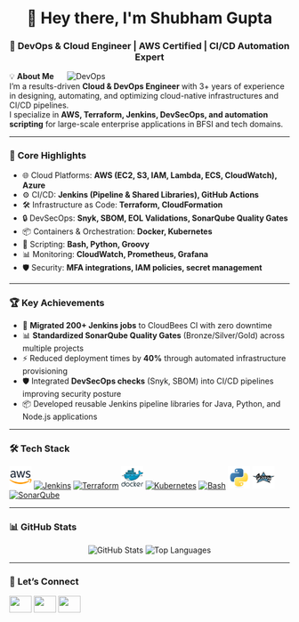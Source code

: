 <h1 align="center">👋 Hey there, I'm Shubham Gupta</h1>
<h3 align="center">🚀 DevOps & Cloud Engineer | AWS Certified | CI/CD Automation Expert</h3>

<img align="right" alt="DevOps" width="400" src="https://cdn.dribbble.com/users/1162077/screenshots/3848914/programmer.gif">

💡 **About Me**  
I’m a results-driven **Cloud & DevOps Engineer** with 3+ years of experience in designing, automating, and optimizing cloud-native infrastructures and CI/CD pipelines.  
I specialize in **AWS, Terraform, Jenkins, DevSecOps, and automation scripting** for large-scale enterprise applications in BFSI and tech domains.

---

### 🔹 **Core Highlights**
- 🌐 Cloud Platforms: **AWS (EC2, S3, IAM, Lambda, ECS, CloudWatch), Azure**  
- ⚙️ CI/CD: **Jenkins (Pipeline & Shared Libraries), GitHub Actions**  
- 🛠 Infrastructure as Code: **Terraform, CloudFormation**  
- 🔒 DevSecOps: **Snyk, SBOM, EOL Validations, SonarQube Quality Gates**  
- 📦 Containers & Orchestration: **Docker, Kubernetes**  
- 📜 Scripting: **Bash, Python, Groovy**  
- 📊 Monitoring: **CloudWatch, Prometheus, Grafana**  
- 🛡 Security: **MFA integrations, IAM policies, secret management**  

---

### 🏆 **Key Achievements**
- 🚀 **Migrated 200+ Jenkins jobs** to CloudBees CI with zero downtime  
- 📊 **Standardized SonarQube Quality Gates** (Bronze/Silver/Gold) across multiple projects  
- ⚡ Reduced deployment times by **40%** through automated infrastructure provisioning  
- 🛡 Integrated **DevSecOps checks** (Snyk, SBOM) into CI/CD pipelines improving security posture  
- 📦 Developed reusable Jenkins pipeline libraries for Java, Python, and Node.js applications

---

### 🛠 **Tech Stack**
<p align="left">
<a href="https://aws.amazon.com" target="_blank"><img src="https://raw.githubusercontent.com/devicons/devicon/master/icons/amazonwebservices/amazonwebservices-original-wordmark.svg" alt="AWS" width="40"/></a>
<a href="https://www.jenkins.io" target="_blank"><img src="https://www.vectorlogo.zone/logos/jenkins/jenkins-icon.svg" alt="Jenkins" width="40"/></a>
<a href="https://www.terraform.io/" target="_blank"><img src="https://www.vectorlogo.zone/logos/terraformio/terraformio-icon.svg" alt="Terraform" width="40"/></a>
<a href="https://www.docker.com/" target="_blank"><img src="https://raw.githubusercontent.com/devicons/devicon/master/icons/docker/docker-original-wordmark.svg" alt="Docker" width="40"/></a>
<a href="https://kubernetes.io/" target="_blank"><img src="https://www.vectorlogo.zone/logos/kubernetes/kubernetes-icon.svg" alt="Kubernetes" width="40"/></a>
<a href="https://www.gnu.org/software/bash/" target="_blank"><img src="https://www.vectorlogo.zone/logos/gnu_bash/gnu_bash-icon.svg" alt="Bash" width="40"/></a>
<a href="https://www.python.org/" target="_blank"><img src="https://raw.githubusercontent.com/devicons/devicon/master/icons/python/python-original.svg" alt="Python" width="40"/></a>
<a href="https://groovy-lang.org/" target="_blank"><img src="https://raw.githubusercontent.com/devicons/devicon/master/icons/groovy/groovy-original.svg" alt="Groovy" width="40"/></a>
<a href="https://www.sonarsource.com/products/sonarqube/" target="_blank"><img src="https://upload.wikimedia.org/wikipedia/commons/thumb/e/e3/Sonarqube-logo.svg/512px-Sonarqube-logo.svg.png" alt="SonarQube" width="40"/></a>
</p>

---

### 📊 **GitHub Stats**
<p align="center">
<img src="https://github-readme-stats.vercel.app/api?username=shubhamg16&show_icons=true&theme=tokyonight" alt="GitHub Stats" height="180"/>
<img src="https://github-readme-stats.vercel.app/api/top-langs/?username=shubhamg16&layout=compact&theme=tokyonight" alt="Top Languages" height="180"/>
</p>

---

### 🤝 **Let’s Connect**
<p align="left">
<a href="https://linkedin.com/in/shubhamg16" target="_blank"><img src="https://raw.githubusercontent.com/rahuldkjain/github-profile-readme-generator/master/src/images/icons/Social/linked-in-alt.svg" height="30" width="40" /></a>
<a href="mailto:shubhamtgupta161808@gmail.com"><img src="https://upload.wikimedia.org/wikipedia/commons/4/4e/Gmail_Icon.png" height="30" width="40" /></a>
<a href="https://www.leetcode.com/shubhamtgupta161808" target="_blank"><img src="https://raw.githubusercontent.com/rahuldkjain/github-profile-readme-generator/master/src/images/icons/Social/leet-code.svg" height="30" width="40" /></a>
</p>
